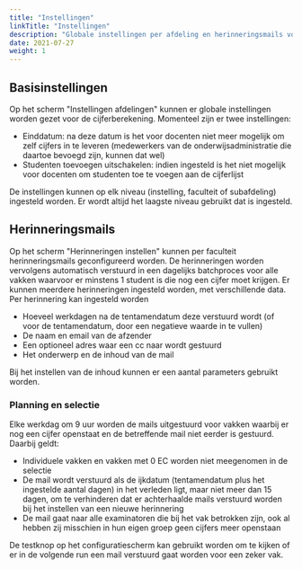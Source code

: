 ```yaml
---
title: "Instellingen"
linkTitle: "Instellingen"
description: "Globale instellingen per afdeling en herinneringsmails voor niet-ingeleverde cijfers"
date: 2021-07-27
weight: 1
---
```


## Basisinstellingen

Op het scherm "Instellingen afdelingen" kunnen er globale instellingen worden gezet voor de cijferberekening. Momenteel zijn er twee instellingen:
- Einddatum: na deze datum is het voor docenten niet meer mogelijk om zelf cijfers in te leveren (medewerkers van de onderwijsadministratie die daartoe bevoegd zijn, kunnen dat wel)
- Studenten toevoegen uitschakelen: indien ingesteld is het niet mogelijk voor docenten om studenten toe te voegen aan de cijferlijst

De instellingen kunnen op elk niveau (instelling, faculteit of subafdeling) ingesteld worden. Er wordt altijd het laagste niveau gebruikt dat is ingesteld.

## Herinneringsmails
Op het scherm "Herinneringen instellen" kunnen per faculteit herinneringsmails geconfigureerd worden. De herinneringen worden vervolgens automatisch verstuurd in een dagelijks batchproces voor alle vakken waarvoor er minstens 1 student is die nog een cijfer moet krijgen. Er kunnen meerdere herinneringen ingesteld worden, met verschillende data. Per herinnering kan ingesteld worden

- Hoeveel werkdagen na de tentamendatum deze verstuurd wordt (of voor de tentamendatum, door een negatieve waarde in te vullen)
- De naam en email van de afzender
- Een optioneel adres waar een cc naar wordt gestuurd
- Het onderwerp en de inhoud van de mail

Bij het instellen van de inhoud kunnen er een aantal parameters gebruikt worden.

### Planning en selectie

Elke werkdag om 9 uur worden de mails uitgestuurd voor vakken waarbij er nog een cijfer openstaat en de betreffende mail niet eerder is gestuurd. Daarbij geldt:

- Individuele vakken en vakken met 0 EC worden niet meegenomen in de selectie
- De mail wordt verstuurd als de ijkdatum (tentamendatum plus het ingestelde aantal dagen) in het verleden ligt, maar niet meer dan 15 dagen, om te verhinderen dat er achterhaalde mails verstuurd worden bij het instellen van een nieuwe herinnering
- De mail gaat naar alle examinatoren die bij het vak betrokken zijn, ook al hebben zij misschien in hun eigen groep geen cijfers meer openstaan

De testknop op het configuratiescherm kan gebruikt worden om te kijken of er in de volgende run een mail verstuurd gaat worden voor een zeker vak.